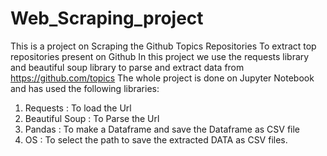 # Web_Scraping_project
This is a project on Scraping the Github Topics Repositories To extract top repositories present on Github 
In this project we use the requests library and beautiful soup library to parse and extract data from https://github.com/topics
The whole project is done on Jupyter Notebook and has used the following libraries:
  1. Requests : To load the Url
  2. Beautiful Soup : To Parse the Url
  3. Pandas : To make a Dataframe and save the Dataframe as CSV file
  4. OS : To select the path to save the extracted DATA as CSV files. 
